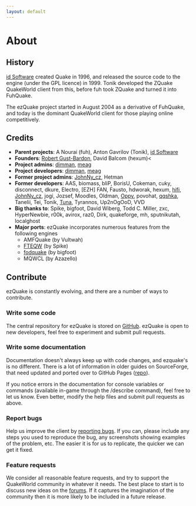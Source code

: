 ```yaml
---
layout: default
---
```


# About

## History

<a href="http://idsoftware.com">id Software</a> created Quake in 1996, and released the source code to the engine (under the GPL licence) in 1999. Tonik
developed the ZQuake QuakeWorld client from this, before fuh took ZQuake and turned it into FuhQuake.

The ezQuake project started in August 2004 as a derivative of FuhQuake, and today is the dominant QuakeWorld client for those playing online competitively.

## Credits

* **Parent projects**: A Nourai (fuh), Anton Gavrilov (Tonik), <a href="https://www.idsoftware.com/">id Software</a>
* **Founders**: <a href="http://robert.gust-bardon.org/">Robert Gust-Bardon</a>, David Balcom (hexum)<
* **Project admins**: <a href="https://github.com/jite/">dimman</a>, <a href="https://github.com/meag/">meag</a>
* **Project developers**: <a href="https://github.com/jite/">dimman</a>, <a href="https://github.com/meag/">meag</a>
* **Former project admins**: <a href="https://github.com/johnnycz/">JohnNy_cz</a>, Hetman
* **Former developers**: AAS, biomass, bliP, BorisU, Cokeman, cuky, disconnect, dkure, Electro, [EZH] FAN, Fausto, hdworak,
  hexum, <a href="https://github.com/hifi">hifi</a>, <a href="https://github.com/johnnycz/">JohnNy_cz</a>, jogi, Jozsef, Moodles,
  Oldman, <a href="http://www.daddied.com">Oppy</a>, povohat, <a href="https://github.com/qqshka">qqshka</a>, Tanelii, Tei,
  Tonik, <a href="https://github.com/fzwoch">Tuna</a>, Tyrannos, Up2nOgOoD, VVD
* **Big thanks to**: Spike, bigfoot, David Wiberg, Todd C. Miller, zxc, HyperNewbie, r00k, avirox, raz0, Dirk, quakeforge, mh, sputnikutah, localghost
* **Major ports**: ezQuake incorporates numerous features from the following engines
    * AMFQuake (by Vultwah)
    * <a href="http://fte.triptohell.info/">FTEQW</a> (by Spike)
    * <a href="http://fodquake.net/">fodquake</a> (by bigfoot)
    * MQWCL (by Azazello)

## Contribute

<p class="subtitle">ezQuake is constantly evolving, and there are a number of ways to contribute.</p>

### Write some code

The central repository for ezQuake is stored on <a href="https://github.com/ezQuake/ezquake-source">GitHub</a>. ezQuake is open to new developers, feel free to
experiment and submit pull requests.

### Write some documentation

Documentation doesn't always keep up with code changes, and ezquake's is no different. There is a lot of information in older guides on SourceForge, that need
updated and ported over to GitHub Pages (<a href="https://github.com/ezQuake/ezquake.github.io">repo</a>).

If you notice errors in the documentation for console variables or commands (available in-game through the /describe command), feel free to let us know. Even
better, modify the help files and submit pull requests as above.

### Report bugs

Help us improve the client by <a href="https://github.com/ezQuake/ezquake-source/issues">reporting bugs</a>. If you can, please include any steps you used to
reproduce the bug, any screenshots showing examples of the problem, etc. The easier it is for us to replicate, the quicker we can get it fixed.

### Feature requests

We consider all reasonable feature requests, and try to support the QuakeWorld community in whatever it needs. The best place to start is to discuss new ideas
on the <a href="http://www.quakeworld.nu/forum">forums</a>. If it captures the imagination of the community then it is more likely to be included in a future
release.
